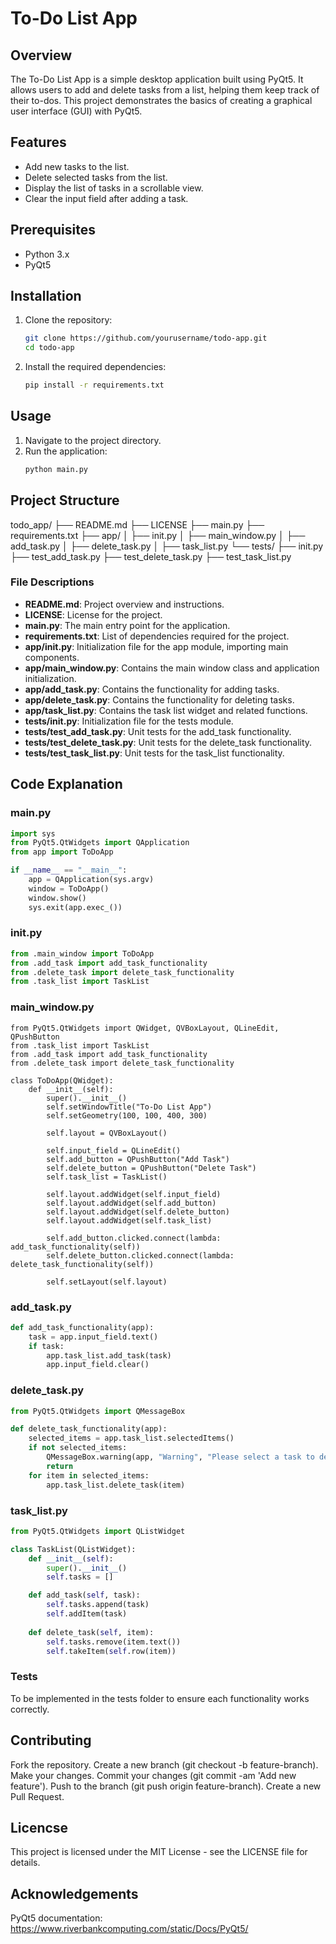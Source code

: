 # To-Do List App

## Overview
The To-Do List App is a simple desktop application built using PyQt5. It allows users to add and delete tasks from a list, helping them keep track of their to-dos. This project demonstrates the basics of creating a graphical user interface (GUI) with PyQt5.

## Features
- Add new tasks to the list.
- Delete selected tasks from the list.
- Display the list of tasks in a scrollable view.
- Clear the input field after adding a task.

## Prerequisites
- Python 3.x
- PyQt5

## Installation

1. Clone the repository:
    ```bash
    git clone https://github.com/yourusername/todo-app.git
    cd todo-app
    ```

2. Install the required dependencies:
    ```bash
    pip install -r requirements.txt
    ```

## Usage

1. Navigate to the project directory.
2. Run the application:
    ```bash
    python main.py
    ```

## Project Structure
todo_app/
├── README.md
├── LICENSE
├── main.py
├── requirements.txt
├── app/
│ ├── init.py
│ ├── main_window.py
│ ├── add_task.py
│ ├── delete_task.py
│ ├── task_list.py
└── tests/
├── init.py
├── test_add_task.py
├── test_delete_task.py
├── test_task_list.py


### File Descriptions

- **README.md**: Project overview and instructions.
- **LICENSE**: License for the project.
- **main.py**: The main entry point for the application.
- **requirements.txt**: List of dependencies required for the project.
- **app/__init__.py**: Initialization file for the app module, importing main components.
- **app/main_window.py**: Contains the main window class and application initialization.
- **app/add_task.py**: Contains the functionality for adding tasks.
- **app/delete_task.py**: Contains the functionality for deleting tasks.
- **app/task_list.py**: Contains the task list widget and related functions.
- **tests/__init__.py**: Initialization file for the tests module.
- **tests/test_add_task.py**: Unit tests for the add_task functionality.
- **tests/test_delete_task.py**: Unit tests for the delete_task functionality.
- **tests/test_task_list.py**: Unit tests for the task_list functionality.

## Code Explanation

### main.py

```python
import sys
from PyQt5.QtWidgets import QApplication
from app import ToDoApp

if __name__ == "__main__":
    app = QApplication(sys.argv)
    window = ToDoApp()
    window.show()
    sys.exit(app.exec_())
```
### init.py
```python
from .main_window import ToDoApp
from .add_task import add_task_functionality
from .delete_task import delete_task_functionality
from .task_list import TaskList
```
### main_window.py
```pyhton
from PyQt5.QtWidgets import QWidget, QVBoxLayout, QLineEdit, QPushButton
from .task_list import TaskList
from .add_task import add_task_functionality
from .delete_task import delete_task_functionality

class ToDoApp(QWidget):
    def __init__(self):
        super().__init__()
        self.setWindowTitle("To-Do List App")
        self.setGeometry(100, 100, 400, 300)
        
        self.layout = QVBoxLayout()
        
        self.input_field = QLineEdit()
        self.add_button = QPushButton("Add Task")
        self.delete_button = QPushButton("Delete Task")
        self.task_list = TaskList()
        
        self.layout.addWidget(self.input_field)
        self.layout.addWidget(self.add_button)
        self.layout.addWidget(self.delete_button)
        self.layout.addWidget(self.task_list)
        
        self.add_button.clicked.connect(lambda: add_task_functionality(self))
        self.delete_button.clicked.connect(lambda: delete_task_functionality(self))
        
        self.setLayout(self.layout)
```
### add_task.py
```python
def add_task_functionality(app):
    task = app.input_field.text()
    if task:
        app.task_list.add_task(task)
        app.input_field.clear()
```
### delete_task.py
```python
from PyQt5.QtWidgets import QMessageBox

def delete_task_functionality(app):
    selected_items = app.task_list.selectedItems()
    if not selected_items:
        QMessageBox.warning(app, "Warning", "Please select a task to delete")
        return
    for item in selected_items:
        app.task_list.delete_task(item)
```
### task_list.py
```python
from PyQt5.QtWidgets import QListWidget

class TaskList(QListWidget):
    def __init__(self):
        super().__init__()
        self.tasks = []

    def add_task(self, task):
        self.tasks.append(task)
        self.addItem(task)
    
    def delete_task(self, item):
        self.tasks.remove(item.text())
        self.takeItem(self.row(item))
```
### Tests
To be implemented in the tests folder to ensure each functionality works correctly.

## Contributing
Fork the repository.
Create a new branch (git checkout -b feature-branch).
Make your changes.
Commit your changes (git commit -am 'Add new feature').
Push to the branch (git push origin feature-branch).
Create a new Pull Request.

## Licencse 
This project is licensed under the MIT License - see the LICENSE file for details.

## Acknowledgements
PyQt5 documentation: https://www.riverbankcomputing.com/static/Docs/PyQt5/
